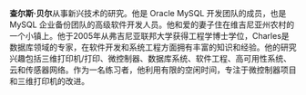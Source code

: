 **查尔斯·贝尔**从事新兴技术的研究。他是 Oracle MySQL 开发团队的成员，也是 MySQL 企业备份团队的高级软件开发人员。他和爱的妻子住在维吉尼亚州农村的一个小镇上。他于2005年从弗吉尼亚联邦大学获得工程学博士学位，Charles是数据库领域的专家，在软件开发和系统工程方面拥有丰富的知识和经验。他的研究兴趣包括三维打印机/打印、微控制器、数据库系统、软件工程、高可用性系统、云和传感器网络。作为一名练习者，他利用有限的空闲时间，专注于微控制器项目和三维打印机的改进。